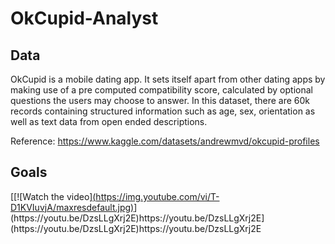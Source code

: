 # OkCupid-Analyst

## Data
OkCupid is a mobile dating app. It sets itself apart from other dating apps by making use of a pre computed compatibility score, calculated by optional questions the users may choose to answer.
In this dataset, there are 60k records containing structured information such as age, sex, orientation as well as text data from open ended descriptions.

Reference: https://www.kaggle.com/datasets/andrewmvd/okcupid-profiles

## Goals
[[![Watch the video][(https://img.youtube.com/vi/T-D1KVIuvjA/maxresdefault.jpg)]([https://youtu.be/T-D1KVIuvjA](https://drive.google.com/file/d/1h7ebZi0ayRJ1D7SWz9Y0LxNgWrXFyxh3/view?usp=drive_link)https://drive.google.com/file/d/1h7ebZi0ayRJ1D7SWz9Y0LxNgWrXFyxh3/view?usp=drive_link)](https://youtu.be/DzsLLgXrj2E)https://youtu.be/DzsLLgXrj2E](https://youtu.be/DzsLLgXrj2E)https://youtu.be/DzsLLgXrj2E

